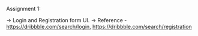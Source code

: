 Assignment 1: 

-> Login and Registration form UI. -> Reference - https://dribbble.com/search/login, https://dribbble.com/search/registration
